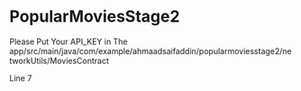 # PopularMoviesStage2
Please Put Your API_KEY in The app/src/main/java/com/example/ahmaadsaifaddin/popularmoviesstage2/networkUtils/MoviesContract

Line 7
